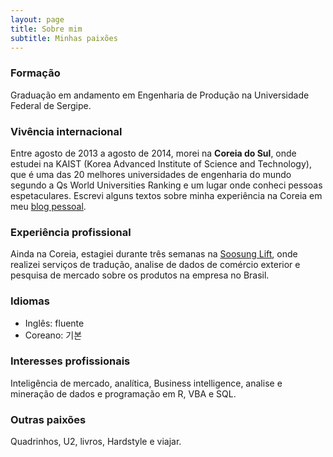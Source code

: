 ```yaml
---
layout: page
title: Sobre mim
subtitle: Minhas paixões
---
```


### Formação
Graduação em andamento em Engenharia de Produção na Universidade Federal de Sergipe.

### Vivência internacional
Entre agosto de 2013 a agosto de 2014, morei na **Coreia do Sul**, onde estudei na KAIST (Korea Advanced Institute of Science and Technology), que é uma das 20 melhores universidades de engenharia do mundo segundo a Qs World Universities Ranking e um lugar onde conheci pessoas espetaculares. Escrevi alguns textos sobre minha experiência na Coreia em meu [blog pessoal](https://sillasgonzaga.wordpress.com/).

### Experiência profissional
Ainda na Coreia, estagiei durante três semanas na [Soosung Lift](http://soosung.com/eng/main.php), onde realizei serviços de tradução, analise de dados de comércio exterior e pesquisa de mercado sobre os produtos na empresa no Brasil.

### Idiomas
- Inglês: fluente
- Coreano: 기본

### Interesses profissionais
Inteligência de mercado, analítica, Business intelligence, analise e mineração de dados e programação em R, VBA e SQL.

### Outras paixões
Quadrinhos, U2, livros, Hardstyle e viajar.
